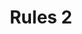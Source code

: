 ---
date:  ""
draft: "false"
title: "Rules 2"
terms: ['teacher']
cover:
    icons: ""
    image: ""
    video: ""
    anima: ""
---